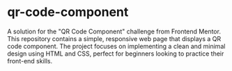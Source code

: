 # qr-code-component
A solution for the "QR Code Component" challenge from Frontend Mentor. This repository contains a simple, responsive web page that displays a QR code component. The project focuses on implementing a clean and minimal design using HTML and CSS, perfect for beginners looking to practice their front-end skills.
